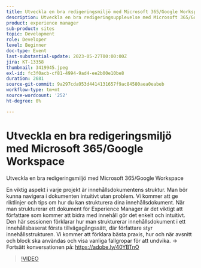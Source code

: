```yaml
---
title: Utveckla en bra redigeringsmiljö med Microsoft 365/Google Workspace
description: Utveckla en bra redigeringsupplevelse med Microsoft 365/Google WorkspaceEn viktig aspekt av varje projekt är innehållsdokumentens struktur. Man bör kunna navigera i dokumenten intuitivt utan problem. Vi kommer att ge riktlinjer och tips om hur du kan strukturera dina innehållsdokument. När man strukturerar ett dokument för Experience Manager är det viktigt att författare som kommer att bidra med innehåll gör det enkelt och intuitivt. Den här sessionen förklarar hur man strukturerar innehållsdokument i ett innehållsbaserat första tillvägagångssätt, där författare styr innehållsstrukturen. Vi kommer att förklara bästa praxis, hur och när avsnitt och block ska användas och visa vanliga fallgropar för att undvika.
product: experience manager
sub-product: sites
topic: Development
role: Developer
level: Beginner
doc-type: Event
last-substantial-update: 2023-05-27T00:00:00Z
jira: KT-13358
thumbnail: 3419945.jpeg
exl-id: fc3f0acb-cf81-4994-9ad4-ee2b00e10be8
duration: 2681
source-git-commit: 9a297cda953d4414131657f9ac84580aea0eabeb
workflow-type: tm+mt
source-wordcount: '252'
ht-degree: 0%

---
```


# Utveckla en bra redigeringsmiljö med Microsoft 365/Google Workspace

Utveckla en bra redigeringsmiljö med Microsoft 365/Google Workspace

En viktig aspekt i varje projekt är innehållsdokumentens struktur. Man bör kunna navigera i dokumenten intuitivt utan problem. Vi kommer att ge riktlinjer och tips om hur du kan strukturera dina innehållsdokument. När man strukturerar ett dokument för Experience Manager är det viktigt att författare som kommer att bidra med innehåll gör det enkelt och intuitivt. Den här sessionen förklarar hur man strukturerar innehållsdokument i ett innehållsbaserat första tillvägagångssätt, där författare styr innehållsstrukturen. Vi kommer att förklara bästa praxis, hur och när avsnitt och block ska användas och visa vanliga fallgropar för att undvika. → Fortsätt konversationen på: https://adobe.ly/40YBTnO

>[!VIDEO](https://video.tv.adobe.com/v/3419945/?learn=on)
